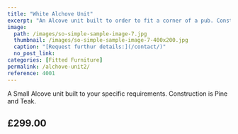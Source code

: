 ```yaml
---
title: "White Alchove Unit"
excerpt: "An Alcove unit built to order to fit a corner of a pub. Construction is Pine and Teak."
image:
  path: /images/so-simple-sample-image-7.jpg
  thumbnail: /images/so-simple-sample-image-7-400x200.jpg
  caption: "[Request furthur details:](/contact/)"
  no_post_link:
categories: [Fitted Furniture]
permalink: /alchove-unit2/
reference: 4001
---
```


A Small Alcove unit built to your specific requirements. Construction is Pine and Teak.

## £299.00


